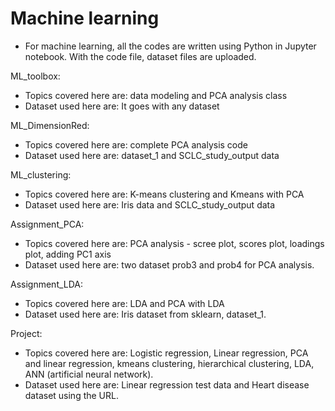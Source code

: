 # Machine learning

- For machine learning, all the codes are written using Python in Jupyter notebook. With the code file, dataset files are uploaded.

ML_toolbox:

- Topics covered here are: data modeling and PCA analysis class 
- Dataset used here are: It goes with any dataset

ML_DimensionRed:

- Topics covered here are: complete PCA analysis code
- Dataset used here are: dataset_1 and SCLC_study_output data

ML_clustering:

- Topics covered here are: K-means clustering and Kmeans with PCA
- Dataset used here are: Iris data and SCLC_study_output data

Assignment_PCA:

- Topics covered here are: PCA analysis - scree plot, scores plot, loadings plot, adding PC1 axis
- Dataset used here are: two dataset prob3 and prob4 for PCA analysis.

Assignment_LDA:

- Topics covered here are: LDA and PCA with LDA
- Dataset used here are: Iris dataset from sklearn, dataset_1.

Project:

- Topics covered here are: Logistic regression, Linear regression, PCA and linear regression, kmeans clustering, hierarchical clustering, LDA, ANN (artificial neural network).
- Dataset used here are: Linear regression test data and Heart disease dataset using the URL.


